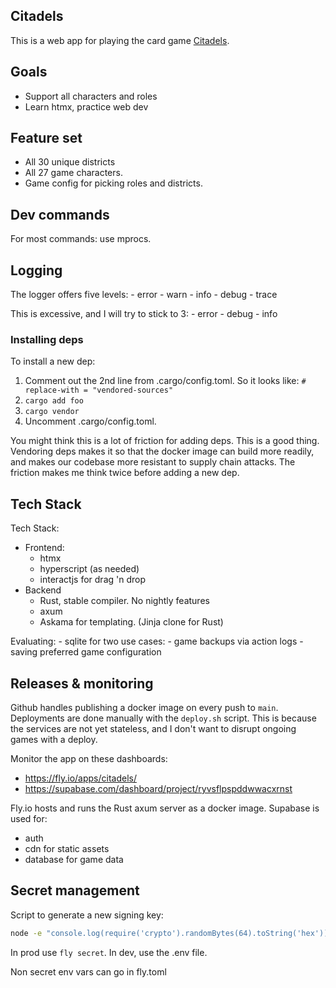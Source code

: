 ## Citadels
This is a web app for playing the card game [Citadels](https://boardgamegeek.com/boardgame/478/citadels).

## Goals
- Support all characters and roles
- Learn htmx, practice web dev


## Feature set
 - All 30 unique districts
 - All 27 game characters.
 - Game config for picking roles and districts.


## Dev commands
For most commands: use mprocs.

## Logging
The logger offers five levels:
    - error
    - warn
    - info
    - debug
    - trace

This is excessive, and I will try to stick to 3:
    - error
    - debug
    - info

### Installing deps

To install a new dep:
1. Comment out the 2nd line from .cargo/config.toml. So it looks like:
`# replace-with = "vendored-sources"`
2. `cargo add foo`
3. `cargo vendor`
4. Uncomment .cargo/config.toml. 

You might think this is a lot of friction for adding deps. This is a good thing. Vendoring deps makes it so that the docker image can build more readily, and makes our codebase more resistant to supply chain attacks. 
The friction makes me think twice before adding a new dep.


## Tech Stack 
Tech Stack:
- Frontend:
    - htmx
    - hyperscript (as needed)
    - interactjs for drag 'n drop
- Backend 
    - Rust, stable compiler. No nightly features
    - axum
    - Askama for templating. (Jinja clone for Rust)

Evaluating:
    - sqlite for two use cases:
        - game backups via action logs
        - saving preferred game configuration

## Releases & monitoring
Github handles publishing a docker image on every push to `main`.  
Deployments are done manually with the `deploy.sh` script.
This is because the services are not yet stateless, and I don't want to disrupt ongoing games with a deploy.

Monitor the app on these dashboards: 
- https://fly.io/apps/citadels/
- https://supabase.com/dashboard/project/ryvsflpspddwwacxrnst

Fly.io hosts and runs the Rust axum server as a docker image.
Supabase is used for:
- auth
- cdn for static assets
- database for game data


## Secret management

Script to generate a new signing key:
```bash
node -e "console.log(require('crypto').randomBytes(64).toString('hex'))"
```
In prod use `fly secret`.
In dev, use the .env file.

Non secret env vars can go in fly.toml
